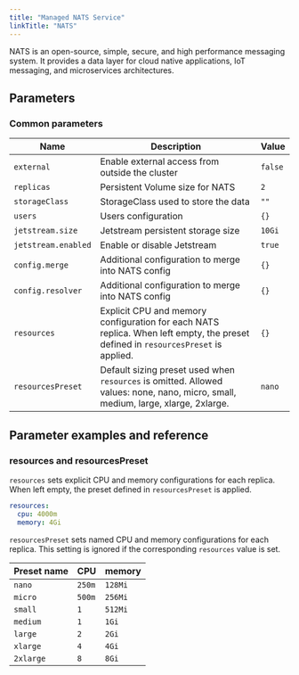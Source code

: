 ```yaml
---
title: "Managed NATS Service"
linkTitle: "NATS"
---
```



NATS is an open-source, simple, secure, and high performance messaging system.
It provides a data layer for cloud native applications, IoT messaging, and microservices architectures.

## Parameters

### Common parameters

| Name                | Description                                                                                                                       | Value   |
| ------------------- | --------------------------------------------------------------------------------------------------------------------------------- | ------- |
| `external`          | Enable external access from outside the cluster                                                                                   | `false` |
| `replicas`          | Persistent Volume size for NATS                                                                                                   | `2`     |
| `storageClass`      | StorageClass used to store the data                                                                                               | `""`    |
| `users`             | Users configuration                                                                                                               | `{}`    |
| `jetstream.size`    | Jetstream persistent storage size                                                                                                 | `10Gi`  |
| `jetstream.enabled` | Enable or disable Jetstream                                                                                                       | `true`  |
| `config.merge`      | Additional configuration to merge into NATS config                                                                                | `{}`    |
| `config.resolver`   | Additional configuration to merge into NATS config                                                                                | `{}`    |
| `resources`         | Explicit CPU and memory configuration for each NATS replica. When left empty, the preset defined in `resourcesPreset` is applied. | `{}`    |
| `resourcesPreset`   | Default sizing preset used when `resources` is omitted. Allowed values: none, nano, micro, small, medium, large, xlarge, 2xlarge. | `nano`  |

## Parameter examples and reference

### resources and resourcesPreset

`resources` sets explicit CPU and memory configurations for each replica.
When left empty, the preset defined in `resourcesPreset` is applied.

```yaml
resources:
  cpu: 4000m
  memory: 4Gi
```

`resourcesPreset` sets named CPU and memory configurations for each replica.
This setting is ignored if the corresponding `resources` value is set.

| Preset name | CPU    | memory  |
|-------------|--------|---------|
| `nano`      | `250m` | `128Mi` |
| `micro`     | `500m` | `256Mi` |
| `small`     | `1`    | `512Mi` |
| `medium`    | `1`    | `1Gi`   |
| `large`     | `2`    | `2Gi`   |
| `xlarge`    | `4`    | `4Gi`   |
| `2xlarge`   | `8`    | `8Gi`   |

